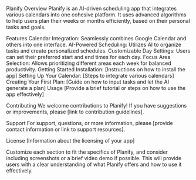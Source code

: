 Planify
Overview
Planify is an AI-driven scheduling app that integrates various calendars into one cohesive platform. It uses advanced algorithms to help users plan their weeks or months efficiently, based on their personal tasks and goals.

Features
Calendar Integration: Seamlessly combines Google Calendar and others into one interface.
AI-Powered Scheduling: Utilizes AI to organize tasks and create personalized schedules.
Customizable Day Settings: Users can set their preferred start and end times for each day.
Focus Area Selection: Allows prioritizing different areas each week for balanced productivity.
Getting Started
Installation: [Instructions on how to install the app]
Setting Up Your Calendar: [Steps to integrate various calendars]
Creating Your First Plan: [Guide on how to input tasks and let the AI generate a plan]
Usage
[Provide a brief tutorial or steps on how to use the app effectively]

Contributing
We welcome contributions to Planify! If you have suggestions or improvements, please [link to contribution guidelines].

Support
For support, questions, or more information, please [provide contact information or link to support resources].

License
[Information about the licensing of your app]

Customize each section to fit the specifics of Planify, and consider including screenshots or a brief video demo if possible. This will provide users with a clear understanding of what Planify offers and how to use it effectively.






